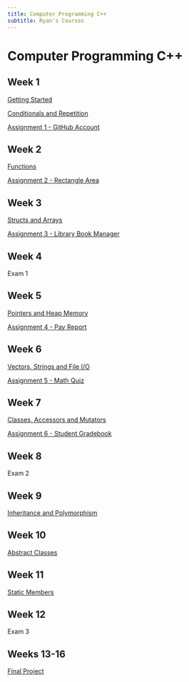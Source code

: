 ```yaml
---
title: Computer Programming C++
subtitle: Ryan's Courses
---
```


# Computer Programming C++

## Week 1

[Getting Started](/appel/computer-programming-cpp/getting-started)

[Conditionals and Repetition](/appel/computer-programming-cpp/conditionals-and-repetition)

[Assignment 1 - GitHub Account](/appel/computer-programming-cpp/assignments/github-account)

## Week 2

[Functions](/appel/computer-programming-cpp/functions)

[Assignment 2 - Rectangle Area](/appel/computer-programming-cpp/assignments/rectangle-area)

## Week 3

[Structs and Arrays](/appel/computer-programming-cpp/structs-and-arrays)

[Assignment 3 - Library Book Manager](/appel/computer-programming-cpp/assignments/book-manager)

## Week 4

Exam 1

## Week 5

[Pointers and Heap Memory](/appel/computer-programming-cpp/pointers-and-heap-memory)

[Assignment 4 - Pay Report](/appel/computer-programming-cpp/assignments/pay-report)

## Week 6

[Vectors, Strings and File I/O](/appel/computer-programming-cpp/vectors-strings-file-io)

[Assignment 5 - Math Quiz](/appel/computer-programming-cpp/assignments/math-quiz)

## Week 7

[Classes, Accessors and Mutators](/appel/computer-programming-cpp/classes)

[Assignment 6 - Student Gradebook](/appel/computer-programming-cpp/assignments/student-gradebook)

## Week 8

Exam 2

## Week 9

[Inheritance and Polymorphism](/appel/computer-programming-cpp/inheritance-and-polymorphism)

## Week 10

[Abstract Classes](/appel/computer-programming-cpp/abstract-classes)

## Week 11

[Static Members](/appel/computer-programming-cpp/static-members)

## Week 12

Exam 3

## Weeks 13-16

[Final Project](/appel/computer-programming-cpp/final-project)

